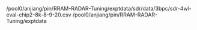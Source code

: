 /pool0/anjiang/pin/RRAM-RADAR-Tuning/exptdata/sdr/data/3bpc/sdr-4wl-eval-chip2-8k-8-9-20.csv
/pool0/anjiang/pin/RRAM-RADAR-Tuning/exptdata